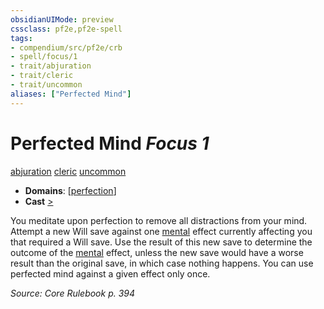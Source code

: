 ```yaml
---
obsidianUIMode: preview
cssclass: pf2e,pf2e-spell
tags:
- compendium/src/pf2e/crb
- spell/focus/1
- trait/abjuration
- trait/cleric
- trait/uncommon
aliases: ["Perfected Mind"]
---
```

# Perfected Mind *Focus 1*   
[abjuration](../../rules/traits/abjuration.md)  [cleric](../../rules/traits/cleric.md)  [uncommon](../../rules/traits/uncommon.md)  

- **Domains**: [[perfection](../setting/domains.md#Perfection)]
- **Cast** [>](../../rules/core-rulebook/chapter-9-playing-the-game.md#Actions "Single Action") 

You meditate upon perfection to remove all distractions from your mind. Attempt a new Will save against one [mental](../../rules/traits/mental.md) effect currently affecting you that required a Will save. Use the result of this new save to determine the outcome of the [mental](../../rules/traits/mental.md) effect, unless the new save would have a worse result than the original save, in which case nothing happens. You can use perfected mind against a given effect only once.

*Source: Core Rulebook p. 394*